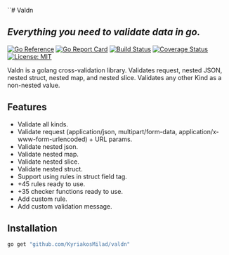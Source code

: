 ``# Valdn
## _Everything you need to validate data in go._

[![Go Reference](https://pkg.go.dev/badge/github.com/KyriakosMilad/valdn.svg)](https://pkg.go.dev/github.com/KyriakosMilad/valdn)
[![Go Report Card](https://goreportcard.com/badge/github.com/KyriakosMilad/valdn)](https://goreportcard.com/report/github.com/KyriakosMilad/valdn)
[![Build Status](https://app.travis-ci.com/KyriakosMilad/valdn.svg?branch=master)](https://app.travis-ci.com/KyriakosMilad/valdn)
[![Coverage Status](https://coveralls.io/repos/github/KyriakosMilad/valdn/badge.svg?branch=master)](https://coveralls.io/github/KyriakosMilad/valdn?branch=master)
[![License: MIT](https://img.shields.io/badge/License-MIT-brightgreen.svg)](https://opensource.org/licenses/MIT)

Valdn is a golang cross-validation library. Validates request, nested JSON, nested struct, nested map, and nested slice. Validates any other Kind as a non-nested value.

## Features

- Validate all kinds.
- Validate request (application/json, multipart/form-data, application/x-www-form-urlencoded) + URL params.
- Validate nested json.
- Validate nested map.
- Validate nested slice.
- Validate nested struct.
- Support using rules in struct field tag.
- +45 rules ready to use.
- +35 checker functions ready to use.
- Add custom rule.
- Add custom validation message.

## Installation

```sh
go get "github.com/KyriakosMilad/valdn"
```

